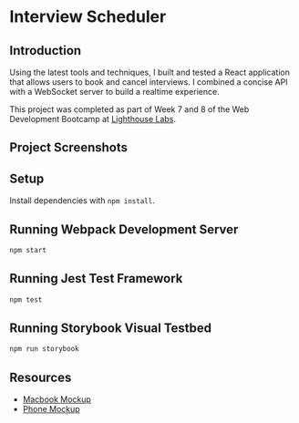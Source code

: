 # Interview Scheduler

## Introduction
Using the latest tools and techniques, I built and tested a React application that allows users to book and cancel interviews. I combined a concise API with a WebSocket server to build a realtime experience.

This project was completed as part of Week 7 and 8 of the Web Development Bootcamp at [Lighthouse Labs](https://www.lighthouselabs.ca/).

## Project Screenshots


## Setup

Install dependencies with `npm install`.

## Running Webpack Development Server

```sh
npm start
```

## Running Jest Test Framework

```sh
npm test
```

## Running Storybook Visual Testbed

```sh
npm run storybook
```
## Resources
- [Macbook Mockup](https://www.anthonyboyd.graphics/mockups/modern-macbook-pro-and-iphone-x-on-desk-mockup/)
- [Phone Mockup](https://noblecreative.co/iphone-11-free-mockups-wallpapers/)